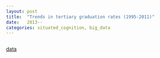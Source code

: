 ```yaml
---
layout: post
title:  "Trends in tertiary graduation rates (1995-2011)"
date:   2013--
categories: situated_cognition, big_data
---
```


![]()

[data](http://dx.doi.org/10.1787/888932848400)